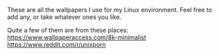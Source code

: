 These are all the wallpapers I use for my Linux environment.
Feel free to add any, or take whatever ones you like.

Quite a few of them are from these places:
https://www.wallpaperaccess.com/8k-minimalist
https://www.reddit.com/r/unixporn

